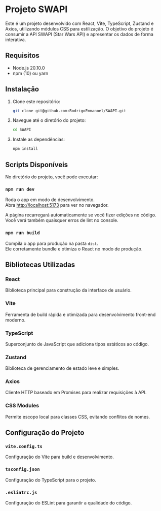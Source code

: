 # Projeto SWAPI

Este é um projeto desenvolvido com React, Vite, TypeScript, Zustand e Axios, utilizando módulos CSS para estilização. O objetivo do projeto é consumir a API SWAPI (Star Wars API) e apresentar os dados de forma interativa.

## Requisitos

- Node.js 20.10.0
- npm (10) ou yarn

## Instalação

1. Clone este repositório:
    ```sh
    git clone git@github.com:RodrigoEmmanoel/SWAPI.git
    ```
2. Navegue até o diretório do projeto:
    ```sh
    cd SWAPI
    ```
3. Instale as dependências:
    ```sh
    npm install
    ```

## Scripts Disponíveis

No diretório do projeto, você pode executar:

### `npm run dev`

Roda o app em modo de desenvolvimento.\
Abra [http://localhost:5173](http://localhost:5173) para ver no navegador.

A página recarregará automaticamente se você fizer edições no código.\
Você verá também quaisquer erros de lint no console.

### `npm run build`

Compila o app para produção na pasta `dist`.\
Ele corretamente bundle e otimiza o React no modo de produção.

## Bibliotecas Utilizadas

### React

Biblioteca principal para construção da interface de usuário.

### Vite

Ferramenta de build rápida e otimizada para desenvolvimento front-end moderno.

### TypeScript

Superconjunto de JavaScript que adiciona tipos estáticos ao código.

### Zustand

Biblioteca de gerenciamento de estado leve e simples.

### Axios

Cliente HTTP baseado em Promises para realizar requisições à API.

### CSS Modules

Permite escopo local para classes CSS, evitando conflitos de nomes.

## Configuração do Projeto

### `vite.config.ts`

Configuração do Vite para build e desenvolvimento.

### `tsconfig.json`

Configuração do TypeScript para o projeto.

### `.eslintrc.js`

Configuração do ESLint para garantir a qualidade do código.

